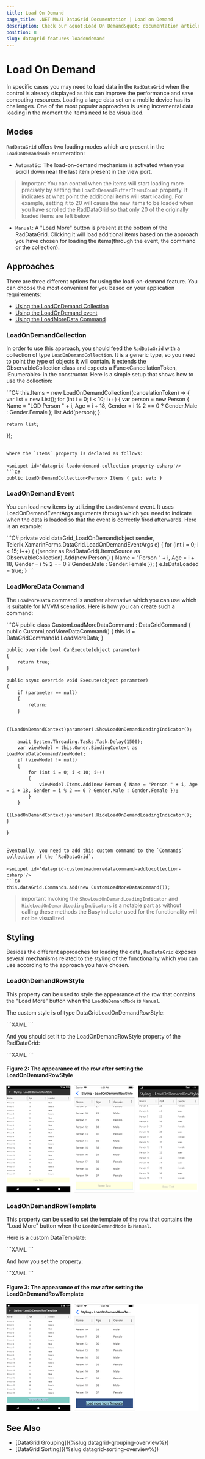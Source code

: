 ```yaml
---
title: Load On Demand
page_title: .NET MAUI DataGrid Documentation | Load on Demand
description: Check our &quot;Load On Demand&quot; documentation article for Telerik DataGrid for .NET MAUI control.
position: 8
slug: datagrid-features-loadondemand
---
```


# Load On Demand #

In specific cases you may need to load data in the `RadDataGrid` when the control is already displayed as this can improve the performance and save computing resources. Loading a large data set on a mobile device has its challenges. One of the most popular approaches is using incremental data loading in the moment the items need to be visualized.

## Modes

`RadDataGrid` offers two loading modes which are present in the `LoadOnDemandMode` enumeration:

* `Automatic`: The load-on-demand mechanism is activated when you scroll down near the last item present in the view port.

>important You can control when the items will start loading more precisely by setting the `LoadOnDemandBufferItemsCount` property. It indicates at what point the additional items will start loading. For example, setting it to 20 will cause the new items to be loaded when you have scrolled the RadDataGrid so that only 20 of the originally loaded items are left below.

* `Manual`: A "Load More" button is present at the bottom of the RadDataGrid. Clicking it will load additional items based on the approach you have chosen for loading the items(through the event, the command or the collection).

## Approaches

There are three different options for using the load-on-demand feature. You can choose the most convenient for you based on your application requirements:

 * [Using the LoadOnDemand Collection](#loadondemandcollection)
 * [Using the LoadOnDemand event](#loadondemand-event)
 * [Using the LoadMoreData Command](#loadmoredata-command)

### LoadOnDemandCollection

In order to use this approach, you should feed the `RadDataGrid` with a collection of type `LoadOnDemandCollection`. It is a generic type, so you need to point the type of objects it will contain. It extends the ObservableCollection<T> class and expects a Func<CancellationToken, IEnumerable> in the constructor. Here is a simple setup that shows how to use the collection:

<snippet id='datagrid-loadondemand-collection-csharp'/>
```C#
this.Items = new LoadOnDemandCollection<Person>((cancelationToken) =>
{
    var list = new List<Person>();
    for (int i = 0; i < 10; i++)
    {
        var person = new Person { Name = "LOD Person " + i, Age = i + 18, Gender = i % 2 == 0 ? Gender.Male : Gender.Female };
        list.Add(person);
    }

    return list;
});
```

where the `Items` property is declared as follows:

<snippet id='datagrid-loadondemand-collection-property-csharp'/>
```C#
public LoadOnDemandCollection<Person> Items { get; set; }
```

### LoadOnDemand Event

You can load new items by utilizing the `LoadOnDemand` event. It uses LoadOnDemandEventArgs arguments through which you need to indicate when the data is loaded so that the event is correctly fired afterwards. Here is an example:

<snippet id='datagrid-loadondemand-event-csharp'/>
```C#
private void dataGrid_LoadOnDemand(object sender, Telerik.XamarinForms.DataGrid.LoadOnDemandEventArgs e)
{
    for (int i = 0; i < 15; i++)
    {
        ((sender as RadDataGrid).ItemsSource as ObservableCollection<Person>).Add(new Person() { Name = "Person " + i, Age = i + 18, Gender = i % 2 == 0 ? Gender.Male : Gender.Female });
    }
    e.IsDataLoaded = true;
}
```

### LoadMoreData Command

The `LoadMoreData` command is another alternative which you can use which is suitable for MVVM scenarios. Here is how you can create such a command:

<snippet id='datagrid-customloadmoredatacommand-csharp'/>
```C#
public class CustomLoadMoreDataCommand : DataGridCommand
{
    public CustomLoadMoreDataCommand()
    {
        this.Id = DataGridCommandId.LoadMoreData;
    }

    public override bool CanExecute(object parameter)
    {
        return true;
    }

    public async override void Execute(object parameter)
    {
        if (parameter == null)
        {
            return;
        }

        ((LoadOnDemandContext)parameter).ShowLoadOnDemandLoadingIndicator();

        await System.Threading.Tasks.Task.Delay(1500);
        var viewModel = this.Owner.BindingContext as LoadMoreDataCommandViewModel;
        if (viewModel != null)
        {
            for (int i = 0; i < 10; i++)
            {
                viewModel.Items.Add(new Person { Name = "Person " + i, Age = i + 18, Gender = i % 2 == 0 ? Gender.Male : Gender.Female });
            }
        }
        ((LoadOnDemandContext)parameter).HideLoadOnDemandLoadingIndicator();
    }
}
```

Eventually, you need to add this custom command to the `Commands` collection of the `RadDataGrid`.

<snippet id='datagrid-customloadmoredatacommand-addtocollection-csharp'/>
```C#
this.dataGrid.Commands.Add(new CustomLoadMoreDataCommand());
```

>important Invoking the `ShowLoadOnDemandLoadingIndicator` and `HideLoadOnDemandLoadingIndicators` is a notable part as without calling these methods the BusyIndicator used for the functionality will not be visualized.

## Styling

Besides the different approaches for loading the data, `RadDataGrid` exposes several mechanisms related to the styling of the functionality which you can use according to the approach you have chosen.

### LoadOnDemandRowStyle
This property can be used to style the appearance of the row that contains the "Load More" button when the `LoadOnDemandMode` is `Manual`.

The custom style is of type DataGridLoadOnDemandRowStyle:

<snippet id='datagrid-loadondemandrowstyle-xaml'/>
```XAML
<telerikDataGrid:DataGridLoadOnDemandRowStyle x:Key="CustomDataGridLoadOnDemandRowStyle"
                                              BackgroundColor="LightYellow"
                                              BorderColor="LightBlue"
                                              IndicatorAnimationColor="Orange"
                                              IndicatorAnimationType="Animation5"
                                              HorizontalTextAlignment="Center"
                                              VerticalTextAlignment="Center"
                                              OverlayOpacity="0.5"
                                              Text="Some Text"
                                              TextFontSize="16"
                                              TextColor="DarkGray"
                                              TextFontFamily="Times New Roman"/>
```

And you should set it to the LoadOnDemandRowStyle property of the RadDataGrid:

<snippet id='datagrid-setting-loadondemandrowstyle-xaml'/>
```XAML
<telerikDataGrid:RadDataGrid x:Name="dataGrid"
							 ItemsSource="{Binding Items}"
                             LoadOnDemand="dataGrid_LoadOnDemand"
                             LoadOnDemandMode="Manual"
                             LoadOnDemandRowStyle="{StaticResource CustomDataGridLoadOnDemandRowStyle}"/>
```

#### Figure 2: The appearance of the row after setting the LoadOnDemandRowStyle
![](images/datagrid-rowstyle.png)

### LoadOnDemandRowTemplate

This property can be used to set the template of the row that contains the "Load More" button when the `LoadOnDemandMode` is `Manual`.

Here is a custom DataTemplate:

<snippet id='datagrid-loadondemandrowtemplate-xaml'/>
```XAML
<DataTemplate x:Key="CustomLoadOnDemandRowTemplate">
    <Label Text="Load more from Template"
           Margin="0,30,0,30"
           HorizontalOptions="CenterAndExpand"
           VerticalOptions="CenterAndExpand"
           IsEnabled="{Binding IsDataLoading}">
        <Label.Triggers>
            <Trigger TargetType="Label"
                     Property="IsEnabled" Value="False">
                <Setter Property="BackgroundColor" Value="LightBlue" />
            </Trigger>
        </Label.Triggers>
    </Label>
</DataTemplate>
```

And how you set the property:

<snippet id='datagrid-setting-loadondemandrowtemplate-xaml'/>
```XAML
<telerikDataGrid:RadDataGrid x:Name="dataGrid"
							 ItemsSource="{Binding Items}"
                             LoadOnDemand="dataGrid_LoadOnDemand"
                             LoadOnDemandMode="Manual"
                             LoadOnDemandRowTemplate="{StaticResource CustomLoadOnDemandRowTemplate}"/>
```


#### Figure 3: The appearance of the row after setting the LoadOnDemandRowTemplate
![](images/datagrid-rowtemplate.png)


## See Also

* [DataGrid Grouping]({%slug datagrid-grouping-overview%})
* [DataGrid Sorting]({%slug datagrid-sorting-overview%})
